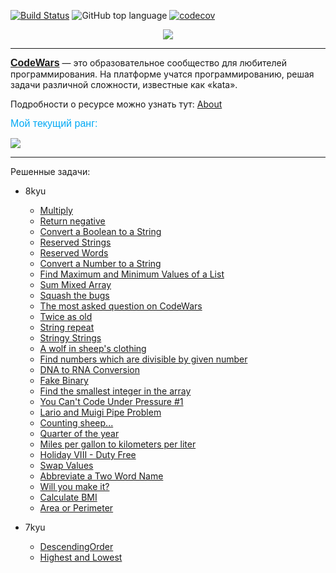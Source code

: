 [![Build Status](https://travis-ci.org/IuriyG/CodeWars.svg?branch=main)](https://travis-ci.org/IuriyG/CodeWars)
![GitHub top language](https://img.shields.io/github/languages/top/IuriyG/CodeWars?color=success)
[![codecov](https://codecov.io/gh/IuriyG/CodeWars/branch/main/graph/badge.svg?token=016JJSD5GD)](https://codecov.io/gh/IuriyG/CodeWars)
<p align="center">
  <img src="https://www.codewars.com/assets/logos/logo-square-red-big-c74ae0e7a89b33acd3beb1f08229630391934650e3bbd30ddc40e8be5bbfc71e.png"/>
</p>

---

<font size="3" color="#03A9F4" face="Arial"><b>[CodeWars](https://www.codewars.com "Платформа с разными заданиями — от алгоритмов до шаблонов проектирования.")</b></font> — это образовательное сообщество для любителей программирования. На платформе учатся программированию, решая задачи различной сложности, известные как «kata».

Подробности о ресурсе можно узнать тут: [About](https://www.codewars.com/about)

<font size="3" color="#03A9F4" face="Arial">Мой текущий ранг: </font>

![](https://www.codewars.com/users/BeOrig/badges/small)

---

Решенные задачи:

+ 8kyu
  + [Multiply](https://github.com/IuriyG/CodeWars/blob/main/src/main/java/com/codewars/kyu8/bugs/multiplay/Multiply.java)
  + [Return negative](https://github.com/IuriyG/CodeWars/blob/main/src/main/java/com/codewars/kyu8/fundamentals/returnnegative/Kata.java)
  + [Convert a Boolean to a String](https://github.com/IuriyG/CodeWars/blob/main/src/main/java/com/codewars/kyu8/fundamentals/booleantostring/BooleanToString.java)
  + [Reserved Strings](https://github.com/IuriyG/CodeWars/blob/main/src/main/java/com/codewars/kyu8/fundamentals/reversedstrings/Kata.java)
  + [Reserved Words](https://github.com/IuriyG/CodeWars/blob/main/src/main/java/com/codewars/kyu8/algorithms/ReverseWords.java)
  + [Convert a Number to a String](https://github.com/IuriyG/CodeWars/blob/main/src/main/java/com/codewars/kyu8/fundamentals/converatnumbertoastring/Kata.java)
  + [Find Maximum and Minimum Values of a List](https://github.com/IuriyG/CodeWars/blob/main/src/main/java/com/codewars/kyu8/fundamentals/findmaxandmin/Kata.java)
  + [Sum Mixed Array](https://github.com/IuriyG/CodeWars/blob/main/src/main/java/com/codewars/kyu8/fundamentals/summixedarray/MixedSum.java)
  + [Squash the bugs](https://github.com/IuriyG/CodeWars/blob/main/src/main/java/com/codewars/kyu8/bugs/squashthebugs/Kata.java)
  + [The most asked question on CodeWars](https://github.com/IuriyG/CodeWars/blob/main/src/main/java/com/codewars/kyu8/fundamentals/themostaskedquestiononcodewars/Codewars.java)
  + [Twice as old](https://github.com/IuriyG/CodeWars/blob/main/src/main/java/com/codewars/kyu8/fundamentals/twiceasold/TwiceAsOld.java)
  + [String repeat](https://github.com/IuriyG/CodeWars/blob/main/src/main/java/com/codewars/kyu8/fundamentals/stringrepeat/Solution.java)
  + [Stringy Strings](https://github.com/IuriyG/CodeWars/blob/main/src/main/java/com/codewars/kyu8/algorithms/stringystrings/Kata.java)
  + [A wolf in sheep's clothing](https://github.com/IuriyG/CodeWars/blob/main/src/main/java/com/codewars/kyu8/fundamentals/awolfinsheepsclothing/ZywOo.java)
  + [Find numbers which are divisible by given number](https://github.com/IuriyG/CodeWars/blob/main/src/main/java/com/codewars/kyu8/algorithms/stringystrings/Kata.java)
  + [DNA to RNA Conversion](https://github.com/IuriyG/CodeWars/blob/main/src/main/java/com/codewars/kyu8/fundamentals/dnatornaconversion/Bio.java)
  + [Fake Binary](https://github.com/IuriyG/CodeWars/blob/main/src/main/java/com/codewars/kyu8/fundamentals/fakebinary/FakeBinary.java)
  + [Find the smallest integer in the array](https://github.com/IuriyG/CodeWars/blob/main/src/main/java/com/codewars/kyu8/fundamentals/findthesmallestintegerinthearray/SmallestIntegerFinder.java)
  + [You Can't Code Under Pressure #1](https://github.com/IuriyG/CodeWars/blob/main/src/main/java/com/codewars/kyu8/fundamentals/youcantcodeunderpressure/Java.java)
  + [Lario and Muigi Pipe Problem](https://github.com/IuriyG/CodeWars/blob/main/src/main/java/com/codewars/kyu8/fundamentals/larioandmuigipipeproblem/Kata.java)
  + [Counting sheep...](https://github.com/IuriyG/CodeWars/blob/main/src/main/java/com/codewars/kyu8/fundamentals/countingsheep/Counter.java)
  + [Quarter of the year](https://github.com/IuriyG/CodeWars/blob/main/src/main/java/com/codewars/kyu8/fundamentals/quarteroftheyear/Kata.java)
  + [Miles per gallon to kilometers per liter](https://github.com/IuriyG/CodeWars/blob/4666ceaa1be8419f3d39729be69f42579c6aaf0d/src/main/java/com/codewars/kyu8/algorithms/milespergallontokilometersperliter/Converter.java)
  + [Holiday VIII - Duty Free](https://github.com/IuriyG/CodeWars/blob/bae66c9a468bec5c60573076082b9a73c26a3e97/src/main/java/com/codewars/kyu8/fundamentals/holidayVIIIdutyfree/Kata.java)
  + [Swap Values](https://github.com/IuriyG/CodeWars/blob/f05d9bb9ef6f5c801f7f6ffbffa6ad66d4fd2783/src/main/java/com/codewars/kyu8/bugs/swapvalues/Swapper.java)
  + [Abbreviate a Two Word Name](https://github.com/IuriyG/CodeWars/commit/9865b1a3636efd13770ed924628ed2ee21470617)
  + [Will you make it?](https://github.com/IuriyG/CodeWars/blob/22ea3a636c3cadd5ee0a6f2cecdb4a87c94fb68a/src/main/java/com/codewars/kyu8/fundamentals/willyoumakeit/Kata.java)
  + [Calculate BMI](https://github.com/IuriyG/CodeWars/blob/bbadc7c4c8eed9f398d063a04a07df3b0b20a960/src/main/java/com/codewars/kyu8/fundamentals/calculatebmi/Calculate.java-)
  + [Area or Perimeter]()

+ 7kyu
  + [DescendingOrder](https://github.com/IuriyG/CodeWars/blob/main/src/main/java/com/codewars/kyu7/fundamentals/DescendingOrder.java)
  + [Highest and Lowest](https://github.com/IuriyG/CodeWars/blob/dabec46503676f6bdca8cac6d6bde73be27c7e10/src/main/java/com/codewars/kyu7/fundamentals/highestandlowest/Kata.java)

